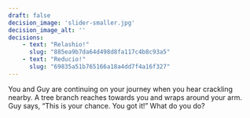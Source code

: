 ```yaml
---
draft: false
decision_image: 'slider-smaller.jpg'
decision_image_alt: ''
decisions:
    - text: "Relashio!"
      slug: "885ea9b7da64d498d8fa117c4b8c93a5"
    - text: "Reducio!"
      slug: "69835a51b765166a18a4dd7f4a16f327"
---
```

You and Guy are continuing on your journey when you hear crackling nearby. A tree branch reaches towards you and wraps around your arm. Guy says, “This is your chance. You got it!” What do you do? 